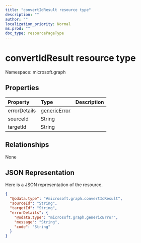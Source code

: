 ```yaml
---
title: "convertIdResult resource type"
description: ""
author: ""
localization_priority: Normal
ms.prod: ""
doc_type: resourcePageType
---
```


# convertIdResult resource type


Namespace: microsoft.graph



## Properties
|Property|Type|Description|
|:---|:---|:---|
|errorDetails|[genericError](../resources/genericerror.md)||
|sourceId|String||
|targetId|String||

## Relationships
None

## JSON Representation
Here is a JSON representation of the resource.
<!-- {
  "blockType": "resource",
  "@odata.type": "microsoft.graph.convertIdResult"
}
-->
``` json
{
  "@odata.type": "#microsoft.graph.convertIdResult",
  "sourceId": "String",
  "targetId": "String",
  "errorDetails": {
    "@odata.type": "microsoft.graph.genericError",
    "message": "String",
    "code": "String"
  }
}
```

